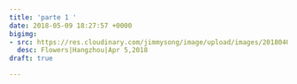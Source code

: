 ```yaml
---
title: 'parte 1 '
date: 2018-05-09 18:27:57 +0000
bigimg:
- src: https://res.cloudinary.com/jimmysong/image/upload/images/2018040501.jpg
  desc: Flowers|Hangzhou|Apr 5,2018
draft: true

---
```


